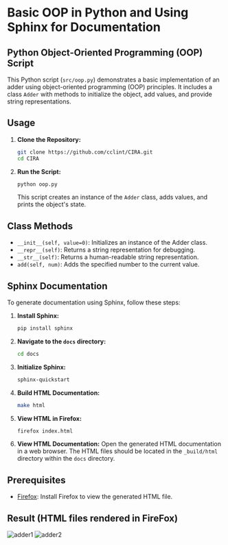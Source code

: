 
# Basic OOP in Python and Using Sphinx for Documentation

## Python Object-Oriented Programming (OOP) Script

This Python script (`src/oop.py`) demonstrates a basic implementation of an adder using object-oriented programming (OOP) principles. It includes a class `Adder` with methods to initialize the object, add values, and provide string representations.

## Usage

1. **Clone the Repository:**
   ```bash
   git clone https://github.com/cclint/CIRA.git
   cd CIRA
   ```

2. **Run the Script:**
   ```bash
   python oop.py
   ```

   This script creates an instance of the `Adder` class, adds values, and prints the object's state.

## Class Methods

- `__init__(self, value=0)`: Initializes an instance of the Adder class.
- `__repr__(self)`: Returns a string representation for debugging.
- `__str__(self)`: Returns a human-readable string representation.
- `add(self, num)`: Adds the specified number to the current value.

## Sphinx Documentation

To generate documentation using Sphinx, follow these steps:

1. **Install Sphinx:**
   ```bash
   pip install sphinx
   ```

2. **Navigate to the `docs` directory:**
   ```bash
   cd docs
   ```

3. **Initialize Sphinx:**
   ```bash
   sphinx-quickstart
   ```

4. **Build HTML Documentation:**
   ```bash
   make html
   ```
5. **View HTML in Firefox:**
   ```bash
   firefox index.html
   ```
6. **View HTML Documentation:**
   Open the generated HTML documentation in a web browser. The HTML files should be located in the `_build/html` directory within the `docs` directory.


## Prerequisites

- [Firefox](https://www.mozilla.org/en-US/firefox/new/): Install Firefox to view the generated HTML file.

## Result (HTML files rendered in FireFox)
![adder1](https://github.com/cclint/CIRA/assets/45945445/a29a92a8-0bc1-4ea1-9d3d-a371340cee2f)
![adder2](https://github.com/cclint/CIRA/assets/45945445/56320523-fb16-4f64-a9af-e8a730efb87f)



```
